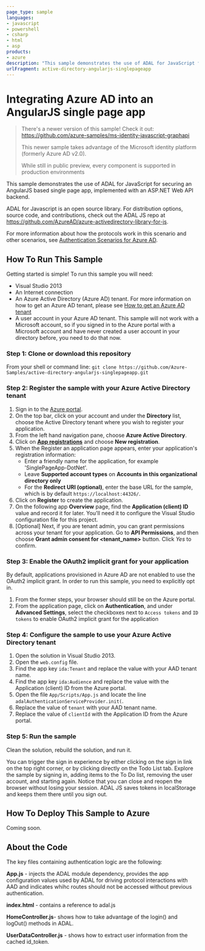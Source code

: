```yaml
---
page_type: sample
languages:
- javascript
- powershell
- csharp
- html
- asp
products:
- azure
description: "This sample demonstrates the use of ADAL for JavaScript for securing an AngularJS based single page app, implemented with an ASP.NET Web API backend."
urlFragment: active-directory-angularjs-singlepageapp
---
```


# Integrating Azure AD into an AngularJS single page app

> There's a newer version of this sample! Check it out: https://github.com/azure-samples/ms-identity-javascript-graphapi
>
> This newer sample takes advantage of the Microsoft identity platform (formerly Azure AD v2.0).
>
> While still in public preview, every component is supported in production environments

This sample demonstrates the use of ADAL for JavaScript for securing an AngularJS based single page app, implemented with an ASP.NET Web API backend.

ADAL for Javascript is an open source library.  For distribution options, source code, and contributions, check out the ADAL JS repo at https://github.com/AzureAD/azure-activedirectory-library-for-js.

For more information about how the protocols work in this scenario and other scenarios, see [Authentication Scenarios for Azure AD](http://go.microsoft.com/fwlink/?LinkId=394414).

## How To Run This Sample

Getting started is simple!  To run this sample you will need:
- Visual Studio 2013
- An Internet connection
- An Azure Active Directory (Azure AD) tenant. For more information on how to get an Azure AD tenant, please see [How to get an Azure AD tenant](https://azure.microsoft.com/en-us/documentation/articles/active-directory-howto-tenant/)
- A user account in your Azure AD tenant. This sample will not work with a Microsoft account, so if you signed in to the Azure portal with a Microsoft account and have never created a user account in your directory before, you need to do that now.

### Step 1:  Clone or download this repository

From your shell or command line:
`git clone https://github.com/Azure-Samples/active-directory-angularjs-singlepageapp.git`

### Step 2:  Register the sample with your Azure Active Directory tenant

1. Sign in to the [Azure portal](https://portal.azure.com).
2. On the top bar, click on your account and under the **Directory** list, choose the Active Directory tenant where you wish to register your application.
3. From the left hand navigation pane, choose **Azure Active Directory**.
4. Click on **[App registrations](https://go.microsoft.com/fwlink/?linkid=2083908)** and choose **New registration**.
5. When the Register an application page appears, enter your application's registration information:
    - Enter a friendly name for the application, for example 'SinglePageApp-DotNet'.
    - Leave **Supported account types** on **Accounts in this organizational directory only**
    - For the **Redirect URI (optional)**, enter the base URL for the sample, which is by default `https://localhost:44326/`.
6. Click on **Register** to create the application.
7. On the following app **Overview** page, find the **Application (client) ID** value and record it for later. You'll need it to configure the Visual Studio configuration file for this project.
8. [Optional] Next, if you are tenant admin, you can grant permissions across your tenant for your application. Go to **API Permissions**, and then choose **Grant admin consent for <tenant_name>** button. Click *Yes* to confirm.

### Step 3:  Enable the OAuth2 implicit grant for your application

By default, applications provisioned in Azure AD are not enabled to use the OAuth2 implicit grant. In order to run this sample, you need to explicitly opt in.

1. From the former steps, your browser should still be on the Azure portal.
2. From the application page, click on **Authentication**, and under **Advanced Settings**, select the checkboxes next to `Access tokens` and `ID tokens` to enable OAuth2 implicit grant for the application

### Step 4:  Configure the sample to use your Azure Active Directory tenant

1. Open the solution in Visual Studio 2013.
2. Open the `web.config` file.
3. Find the app key `ida:Tenant` and replace the value with your AAD tenant name.
4. Find the app key `ida:Audience` and replace the value with the Application (client) ID from the Azure portal.
5. Open the file `App/Scripts/App.js` and locate the line `adalAuthenticationServiceProvider.init(`.
6. Replace the value of `tenant` with your AAD tenant name.
7. Replace the value of `clientId` with the Application ID from the Azure portal.

### Step 5:  Run the sample

Clean the solution, rebuild the solution, and run it.

You can trigger the sign in experience by either clicking on the sign in link on the top right corner, or by clicking directly on the Todo List tab.
Explore the sample by signing in, adding items to the To Do list, removing the user account, and starting again.
Notice that you can close and reopen the browser without losing your session. ADAL JS saves tokens in localStorage and keeps them there until you sign out.

## How To Deploy This Sample to Azure

Coming soon.

## About the Code

The key files containing authentication logic are the following:

**App.js** - injects the ADAL module dependency, provides the app configuration values used by ADAL for driving protocol interactions with AAD and indicates whihc routes should not be accessed without previous authentication.

**index.html** - contains a reference to adal.js

**HomeController.js**- shows how to take advantage of the login() and logOut() methods in ADAL.

**UserDataController.js** - shows how to extract user information from the cached id_token.
